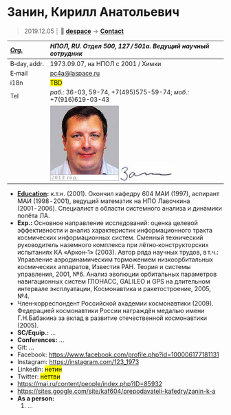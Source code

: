 # Занин, Кирилл Анатольевич
> 2019.12.05 ┊ **🚀 [despace](index.md)** → **[Contact](contact.md)**

|*[Org.](contact.md)*|*НПОЛ, RU. Отдел 500, 127 / 501а. Ведущий научный сотрудник*|
|:--|:--|
|B‑day, addr.| 1973.09.07, на НПОЛ с 2001 / Химки |
|E‑mail| <pc4a@laspace.ru> |
|i18n| <mark>TBD</mark> |
|Tel| *раб.:* 36-03, 59-74, +7(495)575-59-74; *моб.:* +7(916)619-03-43 |
|| [![](f/contact/z/zanin_001_photo_thumb.jpg)](f/contact/z/zanin_001_photo.jpg) [![](f/contact/z/zanin_001_sign_thumb.jpg)](f/contact/z/zanin_001_sign.png) |

   - **[Education](edu.md):**  к.т.н. (2001). Окончил кафедру 604 МАИ (1997), аспирант МАИ (1998 ‑ 2001), ведущий математик на НПО Лавочкина (2001 ‑ 2006). Специалист в области системного анализа и динамики полёта ЛА.
   - **Exp.:** Основное направление исследований: оценка целевой эффективности и анализ характеристик информационного тракта космических информационных систем. Сменный технический руководитель наземного комплекса при лётно‑конструкторских испытаниях КА «Аркон‑1» (2003). Автор ряда научных трудов, в т.ч.: Управление аэродинамическим торможением низкоорбитальных космических аппаратов, Известия РАН. Теория и системы управления, 2001, №6. Анализ эволюции орбитальных параметров навигационных систем ГЛОНАСС, GALILEO и GPS на длительном интервале эксплуатации, Космонавтика и ракетостроение, 2005, №4.
   - Член‑корреспондент Российской академии космонавтики (2009). Федерацией космонавтики России награждён медалью имени Г.Н.Бабакина за вклад в развитие отечественной космонавтики (2005).
   - **SC/Equip.:** …
   - **Conferences:** …
   - Git: …
   - Facebook: <https://www.facebook.com/profile.php?id=100006177181131>
   - Instagram: <https://instagram.com/123_1973>
   - LinkedIn: <mark>нетин</mark>
   - Twitter: <mark>неттви</mark>
   - <https://mai.ru/content/people/index.php?ID=85932>
   - <https://sites.google.com/site/kaf604/prepodavateli-kafedry/zanin-k-a>
   - **As a person:**
      1. …
